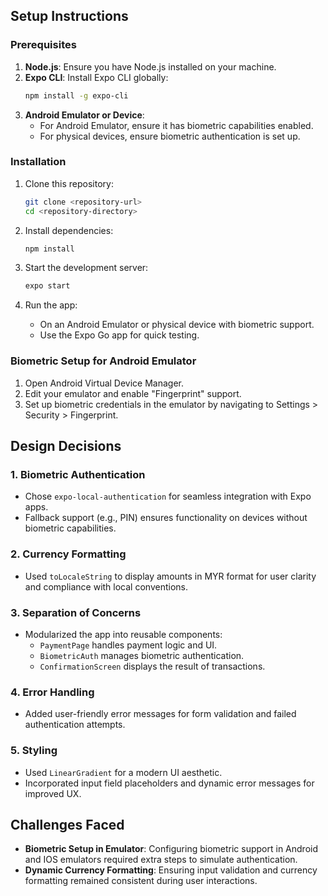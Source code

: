 ## Setup Instructions

### Prerequisites

1. **Node.js**: Ensure you have Node.js installed on your machine.
2. **Expo CLI**: Install Expo CLI globally:
   ```bash
   npm install -g expo-cli
   ```
3. **Android Emulator or Device**:
   - For Android Emulator, ensure it has biometric capabilities enabled.
   - For physical devices, ensure biometric authentication is set up.

### Installation

1. Clone this repository:

   ```bash
   git clone <repository-url>
   cd <repository-directory>
   ```

2. Install dependencies:

   ```bash
   npm install
   ```

3. Start the development server:

   ```bash
   expo start
   ```

4. Run the app:

   - On an Android Emulator or physical device with biometric support.
   - Use the Expo Go app for quick testing.

### Biometric Setup for Android Emulator

1. Open Android Virtual Device Manager.
2. Edit your emulator and enable "Fingerprint" support.
3. Set up biometric credentials in the emulator by navigating to Settings > Security > Fingerprint.

## Design Decisions

### 1. **Biometric Authentication**

- Chose `expo-local-authentication` for seamless integration with Expo apps.
- Fallback support (e.g., PIN) ensures functionality on devices without biometric capabilities.

### 2. **Currency Formatting**

- Used `toLocaleString` to display amounts in MYR format for user clarity and compliance with local conventions.

### 3. **Separation of Concerns**

- Modularized the app into reusable components:
  - `PaymentPage` handles payment logic and UI.
  - `BiometricAuth` manages biometric authentication.
  - `ConfirmationScreen` displays the result of transactions.

### 4. **Error Handling**

- Added user-friendly error messages for form validation and failed authentication attempts.

### 5. **Styling**

- Used `LinearGradient` for a modern UI aesthetic.
- Incorporated input field placeholders and dynamic error messages for improved UX.

## Challenges Faced

- **Biometric Setup in Emulator**: Configuring biometric support in Android and IOS emulators required extra steps to simulate authentication.
- **Dynamic Currency Formatting**: Ensuring input validation and currency formatting remained consistent during user interactions.



